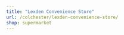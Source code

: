 ```yaml
---
title: "Lexden Convenience Store"
url: /colchester/lexden-convenience-store/
shop: supermarket
---
```

